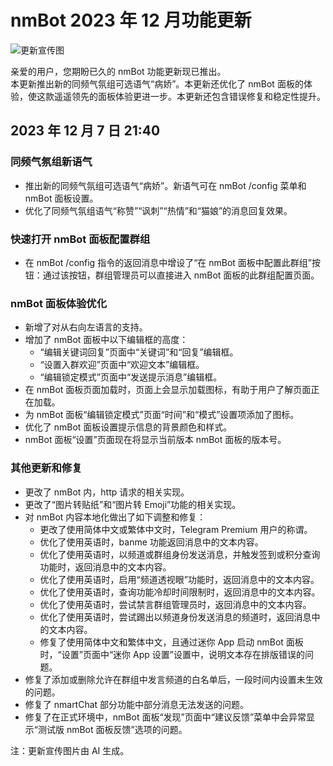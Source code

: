# nmBot 2023 年 12 月功能更新

![更新宣传图](img/update-pictures/nmbot-2312-christmas.jpg)

亲爱的用户，您期盼已久的 nmBot 功能更新现已推出。  
本更新推出新的同频气氛组可选语气“病娇”。本更新还优化了 nmBot 面板的体验，使这款遥遥领先的面板体验更进一步。本更新还包含错误修复和稳定性提升。

## 2023 年 12 月 7 日 21:40
### 同频气氛组新语气
- 推出新的同频气氛组可选语气“病娇”。新语气可在 nmBot /config 菜单和 nmBot 面板设置。
- 优化了同频气氛组语气“称赞”“讽刺”“热情”和“猫娘”的消息回复效果。

### 快速打开 nmBot 面板配置群组
- 在 nmBot /config 指令的返回消息中增设了“在 nmBot 面板中配置此群组”按钮：通过该按钮，群组管理员可以直接进入 nmBot 面板的此群组配置页面。

### nmBot 面板体验优化
- 新增了对从右向左语言的支持。
- 增加了 nmBot 面板中以下编辑框的高度：
    - “编辑关键词回复”页面中“关键词”和“回复”编辑框。
    - “设置入群欢迎”页面中“欢迎文本”编辑框。
    - “编辑锁定模式”页面中“发送提示消息”编辑框。
- 在 nmBot 面板页面加载时，页面上会显示加载图标，有助于用户了解页面正在加载。
- 为 nmBot 面板“编辑锁定模式”页面“时间”和“模式”设置项添加了图标。
- 优化了 nmBot 面板设置提示信息的背景颜色和样式。
- nmBot 面板“设置”页面现在将显示当前版本 nmBot 面板的版本号。

### 其他更新和修复
- 更改了 nmBot 内，http 请求的相关实现。
- 更改了“图片转贴纸”和“图片转 Emoji”功能的相关实现。
- 对 nmBot 内容本地化做出了如下调整和修复：
    - 更改了使用简体中文或繁体中文时，Telegram Premium 用户的称谓。
    - 优化了使用英语时，banme 功能返回消息中的文本内容。
    - 优化了使用英语时，以频道或群组身份发送消息，并触发签到或积分查询功能时，返回消息中的文本内容。
    - 优化了使用英语时，启用“频道透视眼”功能时，返回消息中的文本内容。
    - 优化了使用英语时，查询功能冷却时间限制时，返回消息中的文本内容。
    - 优化了使用英语时，尝试禁言群组管理员时，返回消息中的文本内容。
    - 优化了使用英语时，尝试踢出以频道身份发送消息的频道时，返回消息中的文本内容。
    - 修复了使用简体中文和繁体中文，且通过迷你 App 启动 nmBot 面板时，“设置”页面中“迷你 App 设置”设置中，说明文本存在排版错误的问题。
- 修复了添加或删除允许在群组中发言频道的白名单后，一段时间内设置未生效的问题。
- 修复了 nmartChat 部分功能中部分消息无法发送的问题。
- 修复了在正式环境中，nmBot 面板“发现”页面中“建议反馈”菜单中会异常显示“测试版 nmBot 面板反馈”选项的问题。

注：更新宣传图片由 AI 生成。

